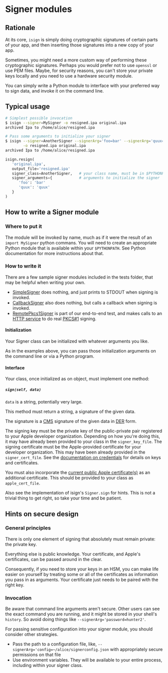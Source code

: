 # Signer modules

## Rationale

At its core, `isign` is simply doing cryptographic signatures
of certain parts of your app, and then inserting those signatures into a new copy of your app.
 
Sometimes, you might need a more custom way of performing these cryptographic signatures. 
Perhaps you would prefer not to use `openssl` or use PEM files. Maybe, for security reasons, you can't store
your private keys locally and you need to use a hardware security module.

You can simply write a Python module to interface with your preferred way to sign data, and invoke it on the 
command line.

## Typical usage

```bash
# Simplest possible invocation
$ isign --signer=MySigner -o resigned.ipa original.ipa
archived Ipa to /home/alice/resigned.ipa

# Pass some arguments to initialize your signer
$ isign --signer=AnotherSigner --signerArg='foo=bar' --signerArg='quux=quuux' \
        -o resigned.ipa original.ipa
archived Ipa to /home/alice/resigned.ipa        
```

```python
isign.resign(
   'original.ipa',
   output_file='resigned.ipa'
   signer_class=AnotherSigner,   # your class name, must be in $PYTHONPATH 
   signer_arguments={            # arguments to initialize the signer
      'foo': 'bar'
      'quux': 'quux'
   }
)
```

## How to write a Signer module

### Where to put it

The module will be invoked by name, much as if it were the result of an `import MySigner` python commans. 
You will need to create an appropriate Python module that is 
available within your `$PYTHONPATH`. See Python documentation for more instructions about that.

### How to write it

There are a few sample signer modules included in the tests folder, that may be helpful when writing your own.

* [SimpleSigner](tests/testPythonLibDir/SimpleSigner) does nothing, and just prints to STDOUT when signing is invoked.
* [CallbackSigner](tests/testPythonLibDir/CallbackSigner) also does nothing, but calls a callback when signing is invoked.
* [RemotePkcs1Signer](tests/testPythonLibDir/CallbackSigner) is part of our end-to-end test, and makes calls to an [HTTP service](tests/signing_service.py) to do real [PKCS#1](https://en.wikipedia.org/wiki/PKCS_1) signing.

#### Initialization

Your Signer class can be initialized with whatever arguments you like.

As in the examples above, you can pass those initialization arguments on the command line or via a Python program.


#### Interface

Your class, once initialized as on object, must implement one method:

##### `sign(self, data)`

`data` is a string, potentially very large.

This method must return a string, a signature of the given data.

The signature is a [CMS](https://en.wikipedia.org/wiki/Cryptographic_Message_Syntax) signature of the 
given data in [DER](https://wiki.openssl.org/index.php/DER) form.

The signing key must be the private key of the public-private pair registered to your Apple developer 
organization. Depending on how you're doing this, it may have already been provided to your class in the 
`signer_key_file`. The signing certificate must be the Apple-provided certificate for your developer organization. 
This may have been already provided in the `signer_cert_file`. See the [documentation on credentials](credentials.md) 
for details on keys and certificates.

You must also incorporate the [current public Apple certificate(s)](applecerts.md) as an additional certificate. This 
should be provided to your class as `apple_cert_file`.

Also see the implementation of isign's `Signer.sign` for hints. This is not a trivial thing to get right, so take your
time and be patient.


## Hints on secure design

### General principles
There is only one element of signing that absolutely must remain private: the private key.

Everything else is public knowledge. Your certificate, and Apple's certificates, can be passed around in the clear.

Consequently, if you need to store your keys in an HSM, you can make life easier on yourself by treating some or
all of the certificates as information you pass in as arguments. Your certificate just needs to be paired with 
the right key.

### Invocation
Be aware that command line arguments aren't secure. Other users can see the exact command you are running, and 
it might be stored in your shell's `history`. So avoid doing things like `--signerArg='password=hunter2'`.

For passing sensitive configuration into your signer module, you should consider other strategies.

* Pass the path to a configuration file, like, `--signerArg='config=~/alice/signerconfig.json` 
  with appropriately secure permissions on that file
* Use environment variables. They will be available to your entire process, including within your signer class.

